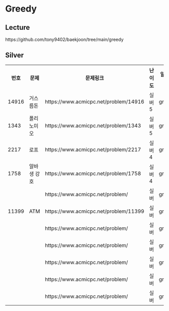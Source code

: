 <h1>Greedy</h1>

<h2>Lecture</h2>
https://github.com/tony9402/baekjoon/tree/main/greedy<br>

<h2>Silver</h2>
<table>
    <tr>
        <th scope="col">번호</td>
        <th scope="col">문제</td>
        <th scope="col">문제링크</td>
        <th scope="col">난이도</td>
        <th scope="col">알고리즘</td>
        <th scope="col">다시보기</td>
    </tr>
    <tr>
        <td>14916</td>
        <td>거스름돈</td>
        <td>https://www.acmicpc.net/problem/14916</td>
        <td>실버5</td>
        <td>greedy</td>
        <td>AGAIN</td>
    </tr>
    <tr>
        <td>1343</td>
        <td>폴리노미오</td>
        <td>https://www.acmicpc.net/problem/1343</td>
        <td>실버5</td>
        <td>greedy</td>
        <td>AGAIN</td>
    </tr>
    <tr>
        <td>2217</td>
        <td>로프</td>
        <td>https://www.acmicpc.net/problem/2217</td>
        <td>실버4</td>
        <td>greedy</td>
        <td>AGAIN</td>
    </tr>
    <tr>
        <td>1758</td>
        <td>알바생 강호</td>
        <td>https://www.acmicpc.net/problem/1758</td>
        <td>실버4</td>
        <td>greedy</td>
        <td></td>
    </tr>
    <tr>
        <td></td>
        <td></td>
        <td>https://www.acmicpc.net/problem/</td>
        <td>실버</td>
        <td>greedy</td>
        <td></td>
    </tr>
    <tr>
        <td>11399</td>
        <td>ATM</td>
        <td>https://www.acmicpc.net/problem/11399</td>
        <td>실버</td>
        <td>greedy</td>
        <td></td>
    </tr>
    <tr>
        <td></td>
        <td></td>
        <td>https://www.acmicpc.net/problem/</td>
        <td>실버</td>
        <td>greedy</td>
        <td></td>
    </tr>
    <tr>
        <td></td>
        <td></td>
        <td>https://www.acmicpc.net/problem/</td>
        <td>실버</td>
        <td>greedy</td>
        <td></td>
    </tr>
    <tr>
        <td></td>
        <td></td>
        <td>https://www.acmicpc.net/problem/</td>
        <td>실버</td>
        <td>greedy</td>
        <td></td>
    </tr>
    <tr>
        <td></td>
        <td></td>
        <td>https://www.acmicpc.net/problem/</td>
        <td>실버</td>
        <td>greedy</td>
        <td></td>
    </tr>
    <tr>
        <td></td>
        <td></td>
        <td>https://www.acmicpc.net/problem/</td>
        <td>실버</td>
        <td>greedy</td>
        <td></td>
    </tr>
</table>